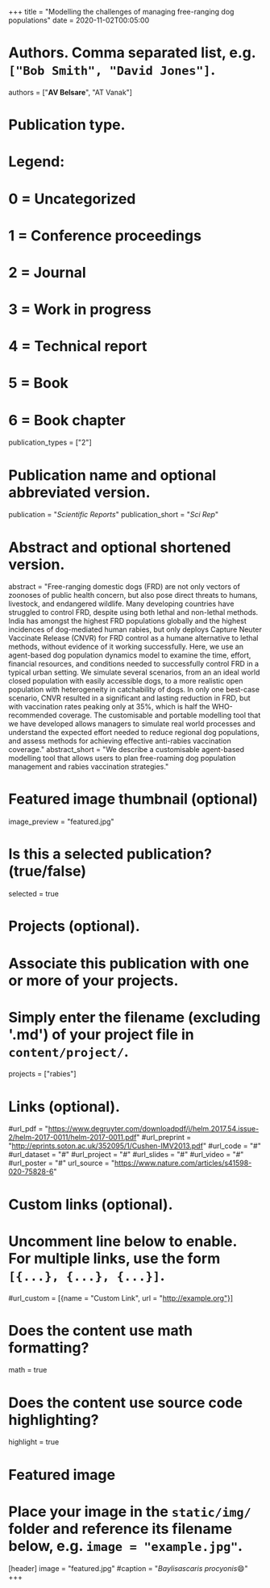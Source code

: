 +++
title = "Modelling the challenges of managing free-ranging dog populations"
date = 2020-11-02T00:05:00

# Authors. Comma separated list, e.g. `["Bob Smith", "David Jones"]`.
authors = ["**AV Belsare**", "AT Vanak"]

# Publication type.
# Legend:
# 0 = Uncategorized
# 1 = Conference proceedings
# 2 = Journal
# 3 = Work in progress
# 4 = Technical report
# 5 = Book
# 6 = Book chapter
publication_types = ["2"]

# Publication name and optional abbreviated version.
publication = "*Scientific Reports*"
publication_short = "*Sci Rep*"

# Abstract and optional shortened version.
abstract = "Free-ranging domestic dogs (FRD) are not only vectors of zoonoses of public health concern, but also pose direct threats to humans, livestock, and endangered wildlife. Many developing countries have struggled to control FRD, despite using both lethal and non-lethal methods. India has amongst the highest FRD populations globally and the highest incidences of dog-mediated human rabies, but only deploys Capture Neuter Vaccinate Release (CNVR) for FRD control as a humane alternative to lethal methods, without evidence of it working successfully. Here, we use an agent-based dog population dynamics model to examine the time, effort, financial resources, and conditions needed to successfully control FRD in a typical urban setting. We simulate several scenarios, from an an ideal world closed population with easily accessible dogs, to a more realistic open population with heterogeneity in catchability of dogs. In only one best-case scenario, CNVR resulted in a significant and lasting reduction in FRD, but with vaccination rates peaking only at 35%, which is half the WHO-recommended coverage. The customisable and portable modelling tool that we have developed allows managers to simulate real world processes and understand the expected effort needed to reduce regional dog populations, and assess methods for achieving effective anti-rabies vaccination coverage."
abstract_short = "We describe a customisable agent-based modelling tool that allows users to plan free-roaming dog population management and rabies vaccination strategies."

# Featured image thumbnail (optional)
image_preview = "featured.jpg"

# Is this a selected publication? (true/false)
selected = true

# Projects (optional).
#   Associate this publication with one or more of your projects.
#   Simply enter the filename (excluding '.md') of your project file in `content/project/`.
projects = ["rabies"]

# Links (optional).
#url_pdf = "https://www.degruyter.com/downloadpdf/j/helm.2017.54.issue-2/helm-2017-0011/helm-2017-0011.pdf"
#url_preprint = "http://eprints.soton.ac.uk/352095/1/Cushen-IMV2013.pdf"
#url_code = "#"
#url_dataset = "#"
#url_project = "#"
#url_slides = "#"
#url_video = "#"
#url_poster = "#"
url_source = "https://www.nature.com/articles/s41598-020-75828-6"

# Custom links (optional).
#   Uncomment line below to enable. For multiple links, use the form `[{...}, {...}, {...}]`.
#url_custom = [{name = "Custom Link", url = "http://example.org"}]

# Does the content use math formatting?
math = true

# Does the content use source code highlighting?
highlight = true

# Featured image
# Place your image in the `static/img/` folder and reference its filename below, e.g. `image = "example.jpg"`.
[header]
image = "featured.jpg"
#caption = "*Baylisascaris procyonis*:smile:"
+++


